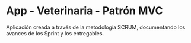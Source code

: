 # App - Veterinaria - Patrón MVC

Aplicación creada a través de la metodología SCRUM, documentando los avances de los Sprint y los entregables.


